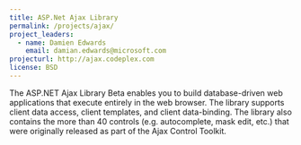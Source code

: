 ```yaml
---
title: ASP.Net Ajax Library
permalink: /projects/ajax/
project_leaders:
  - name: Damien Edwards
    email: damian.edwards@microsoft.com
projecturl: http://ajax.codeplex.com
license: BSD
---
```

The ASP.NET Ajax Library Beta enables you to build database-driven web applications that execute entirely in the web browser. The library supports client data access, client templates, and client data-binding. The library also contains the more than 40 controls (e.g. autocomplete, mask edit, etc.) that were originally released as part of the Ajax Control Toolkit.